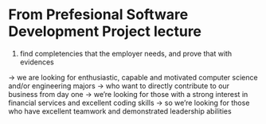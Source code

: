 # From Prefesional Software Development Project lecture

1. find completencies that the employer needs, and prove that with evidences

-> we are looking for enthusiastic, capable and motivated computer science and/or engineering majors
-> who want to directly contribute to our business from day one
-> we’re looking for those with a strong interest in financial services and excellent coding skills
-> so we’re looking for those who have excellent teamwork and demonstrated leadership abilities
